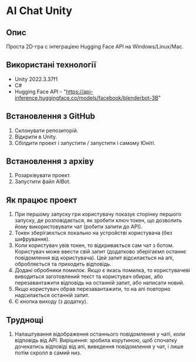 # AI Chat Unity
## Опис
Проста 2D-гра с інтеграціею Hugging Face API на Windows/Linux/Mac.

## Використані технології
- Unity 2022.3.37f1
- C#
- Hugging Face API - "https://api-inference.huggingface.co/models/facebook/blenderbot-3B"

## Встановлення з GitHub
1. Склонувати репозиторій.
2. Відкрити в Unity.
3. Сбілдити проект і запустити / запустити і самому Юніті.

## Встановлення з архіву
1. Розархівувати проект.
2. Запустити файл AIBot.

## Як працює проект
1. При першому запуску гри користувачу показує сторінку першого запуску, де розповідається, як зробити ключ токен, що дозволить йому використовувати чат (робити запити до АРІ).
2. Токен зберігаєється локально на устройстві користувача (без шифрування).
3. Коли користувач увів токен, то відкривається сам чат з ботом. Користувач може ввести свій запит (додатково зберігаємл останнє повідомлення від користувача). Цей запит відсилається на апі, обробляється та приходить відповідь.
4. Додані обробники помилок. Якщо є якась помилка, то користувачеві виводиться заготовлений текст та користувач обирає, або перезавантажити відповідь на останній запит, або написати новий.
5. Якщо користувач обрав перезавантажити, то на апі повторно надсилається останній запит.
6. Є кнопка виходу (з додатку).

## Труднощі
1. Налаштування відображення останнього повідомлення у чаті, коли відповідь від АРІ. Вирішення: зробила корутиною, щоб спочатку дочекатись відповіді від апі, виведення повідомлення у чат, і лише потім скролл в самий низ.
